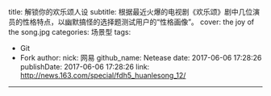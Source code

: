 title: 解锁你的欢乐颂人设
subtitle: 根据最近火爆的电视剧《欢乐颂》剧中几位演员的性格特点，以幽默搞怪的选择题测试用户的“性格画像”。
cover: the joy of the song.jpg
categories: 场景型
tags:
  - Git
  - Fork
author:
  nick: 网易
  github_name: Netease
date: 2017-06-06 17:28:26
publishDate: 2017-06-06 17:28:26
link: http://news.163.com/special/fdh5_huanlesong_12/
---
